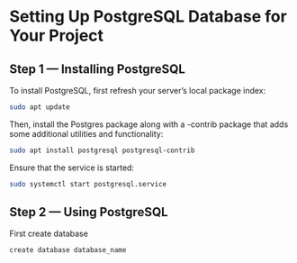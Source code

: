 # Setting Up PostgreSQL Database for Your Project

## Step 1 — Installing PostgreSQL

To install PostgreSQL, first refresh your server’s local package index:

```bash
sudo apt update
```
Then, install the Postgres package along with a -contrib package that adds some additional utilities and functionality:

```bash
sudo apt install postgresql postgresql-contrib
```

Ensure that the service is started:

```bash
sudo systemctl start postgresql.service
```

## Step 2 — Using PostgreSQL

First create database 

```bash
create database database_name
```
